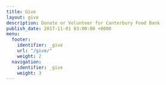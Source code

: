 ```yaml
---
title: Give
layout: give
description: Donate or Volunteer for Canterbury Food Bank
publish_date: 2017-11-01 03:00:00 +0000
menu:
  footer:
    identifier: _give
    url: "/give/"
    weight: 2
  navigation:
    identifier: _give
    weight: 3
---
```


